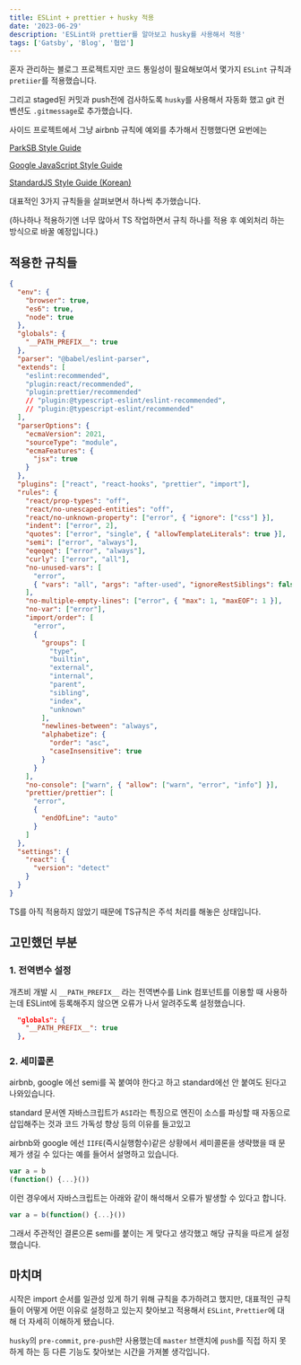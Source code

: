 ```yaml
---
title: ESLint + prettier + husky 적용
date: '2023-06-29'
description: 'ESLint와 prettier를 알아보고 husky를 사용해서 적용'
tags: ['Gatsby', 'Blog', '협업']
---
```


혼자 관리하는 블로그 프로젝트지만 코드 통일성이 필요해보여서 몇가지 `ESLint` 규칙과 `pretiier`를 적용했습니다.

그리고 staged된 커밋과 push전에 검사하도록 `husky`를 사용해서 자동화 했고 git 컨벤션도 `.gitmessage`로 추가했습니다.

사이드 프로젝트에서 그냥 airbnb 규칙에 예외를 추가해서 진행했다면 요번에는

[ParkSB Style Guide](https://github.com/ParkSB/javascript-style-guide)

[Google JavaScript Style Guide](https://google.github.io/styleguide/jsguide.html)

[StandardJS Style Guide (Korean)](https://github.com/standard/standard/blob/HEAD/docs/README-kokr.md)

대표적인 3가지 규칙들을 살펴보면서 하나씩 추가했습니다.

(하나하나 적용하기엔 너무 많아서 TS 작업하면서 규칙 하나를 적용 후 예외처리 하는 방식으로 바꿀 예정입니다.)

## 적용한 규칙들

```json
{
  "env": {
    "browser": true,
    "es6": true,
    "node": true
  },
  "globals": {
    "__PATH_PREFIX__": true
  },
  "parser": "@babel/eslint-parser",
  "extends": [
    "eslint:recommended",
    "plugin:react/recommended",
    "plugin:prettier/recommended"
    // "plugin:@typescript-eslint/eslint-recommended",
    // "plugin:@typescript-eslint/recommended"
  ],
  "parserOptions": {
    "ecmaVersion": 2021,
    "sourceType": "module",
    "ecmaFeatures": {
      "jsx": true
    }
  },
  "plugins": ["react", "react-hooks", "prettier", "import"],
  "rules": {
    "react/prop-types": "off",
    "react/no-unescaped-entities": "off",
    "react/no-unknown-property": ["error", { "ignore": ["css"] }],
    "indent": ["error", 2],
    "quotes": ["error", "single", { "allowTemplateLiterals": true }],
    "semi": ["error", "always"],
    "eqeqeq": ["error", "always"],
    "curly": ["error", "all"],
    "no-unused-vars": [
      "error",
      { "vars": "all", "args": "after-used", "ignoreRestSiblings": false }
    ],
    "no-multiple-empty-lines": ["error", { "max": 1, "maxEOF": 1 }],
    "no-var": ["error"],
    "import/order": [
      "error",
      {
        "groups": [
          "type",
          "builtin",
          "external",
          "internal",
          "parent",
          "sibling",
          "index",
          "unknown"
        ],
        "newlines-between": "always",
        "alphabetize": {
          "order": "asc",
          "caseInsensitive": true
        }
      }
    ],
    "no-console": ["warn", { "allow": ["warn", "error", "info"] }],
    "prettier/prettier": [
      "error",
      {
        "endOfLine": "auto"
      }
    ]
  },
  "settings": {
    "react": {
      "version": "detect"
    }
  }
}
```

TS를 아직 적용하지 않았기 때문에 TS규칙은 주석 처리를 해놓은 상태입니다.

## **고민했던 부분**

### 1. 전역변수 설정

개츠비 개발 시 `__PATH_PREFIX__` 라는 전역변수를 Link 컴포넌트를 이용할 때 사용하는데 ESLint에 등록해주지 않으면 오류가 나서 알려주도록 설정했습니다.

```json
  "globals": {
    "__PATH_PREFIX__": true
  },
```

### 2. 세미콜론

airbnb, google 에선 semi를 꼭 붙여야 한다고 하고 standard에선 안 붙여도 된다고 나와있습니다.

standard 문서엔 자바스크립트가 `ASI`라는 특징으로 엔진이 소스를 파싱할 때 자동으로 삽입해주는 것과 코드 가독성 향상 등의 이유를 들고있고

airbnb와 google 에선 `IIFE`(즉시실행함수)같은 상황에서 세미콜론을 생략했을 때 문제가 생길 수 있다는 예를 들어서 설명하고 있습니다.

```js
var a = b
(function() {...}())
```

이런 경우에서 자바스크립트는 아래와 같이 해석해서 오류가 발생할 수 있다고 합니다.

```js
var a = b(function() {...}())
```

그래서 주관적인 결론으론 semi를 붙이는 게 맞다고 생각했고 해당 규칙을 따르게 설정했습니다.

## 마치며

시작은 import 순서를 일관성 있게 하기 위해 규칙을 추가하려고 했지만, 대표적인 규칙들이 어떻게 어떤 이유로 설정하고 있는지 찾아보고 적용해서 `ESLint`, `Prettier`에 대해 더 자세히 이해하게 됐습니다.

`husky`의 `pre-commit`, `pre-push`만 사용했는데 `master` 브랜치에 `push`를 직접 하지 못하게 하는 등 다른 기능도 찾아보는 시간을 가져볼 생각입니다.
